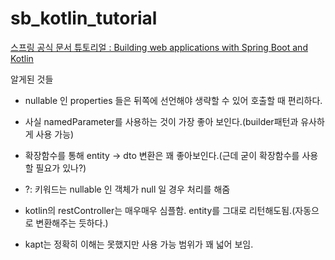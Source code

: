 # sb_kotlin_tutorial

[스프링 공식 문서 튜토리얼 : Building web applications with Spring Boot and Kotlin](https://spring.io/guides/tutorials/spring-boot-kotlin/)

알게된 것들

* nullable 인 properties 들은 뒤쪽에 선언해야 생략할 수 있어 호출할 때 편리하다.

* 사실 namedParameter를 사용하는 것이 가장 좋아 보인다.(builder패턴과 유사하게 사용 가능)
* 확장함수를 통해 entity -> dto 변환은 꽤 좋아보인다.(근데 굳이 확장함수를 사용할 필요가 있나?)
* ?: 키워드는 nullable 인 객체가 null 일 경우 처리를 해줌 
* kotlin의 restController는 매우매우 심플함. entity를 그대로 리턴해도됨.(자동으로 변환해주는 듯하다.)
* kapt는 정확히 이해는 못했지만 사용 가능 범위가 꽤 넓어 보임.
